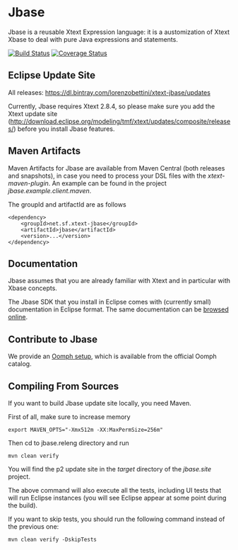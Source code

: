 # Jbase
Jbase is a reusable Xtext Expression language: it is a austomization of Xtext Xbase to deal with pure Java expressions and statements.

[![Build Status](https://travis-ci.org/LorenzoBettini/jbase.svg?branch=master)](https://travis-ci.org/LorenzoBettini/jbase) [![Coverage Status](https://coveralls.io/repos/LorenzoBettini/jbase/badge.svg?branch=master&service=github)](https://coveralls.io/github/LorenzoBettini/jbase?branch=master)

## Eclipse Update Site

All releases: https://dl.bintray.com/lorenzobettini/xtext-jbase/updates

Currently, Jbase requires Xtext 2.8.4, so please make sure you add the Xtext update site (http://download.eclipse.org/modeling/tmf/xtext/updates/composite/releases/) before you install Jbase features.

## Maven Artifacts

Maven Artifacts for Jbase are available from Maven Central (both releases and snapshots), in case you need to process your DSL files with the _xtext-maven-plugin_.  An example can be found in the project *jbase.example.client.maven*.

The groupId and artifactId are as follows

```
<dependency>
	<groupId>net.sf.xtext-jbase</groupId>
	<artifactId>jbase</artifactId>
	<version>...</version>
</dependency>
```

## Documentation

Jbase assumes that you are already familiar with Xtext and in particular with Xbase concepts.

The Jbase SDK that you install in Eclipse comes with (currently small) documentation in Eclipse format.  The same documentation can be [browsed online](http://xtext-jbase.sourceforge.net/jbase-documentation/00-Main.html).

## Contribute to Jbase

We provide an [Oomph setup](https://wiki.eclipse.org/Eclipse_Installer), which is available from the official Oomph catalog.

## Compiling From Sources

If you want to build Jbase update site locally, you need Maven.

First of all, make sure to increase memory

```
export MAVEN_OPTS="-Xmx512m -XX:MaxPermSize=256m"
```

Then cd to jbase.releng directory and run

```
mvn clean verify
```

You will find the p2 update site in the _target_ directory of the _jbase.site_ project.

The above command will also execute all the tests, including UI tests that will run Eclipse instances (you will see Eclipse appear at some point during the build).

If you want to skip tests, you should run the following command instead of the previous one:

```
mvn clean verify -DskipTests
```

